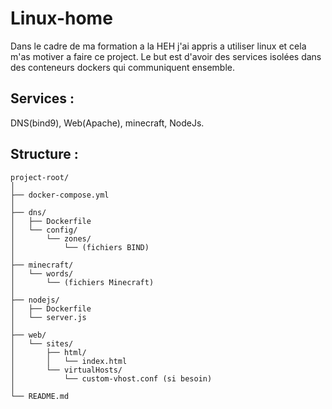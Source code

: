 # Linux-home

Dans le cadre de ma formation a la HEH j'ai appris a utiliser linux et cela m'as motiver a faire ce project.
Le but est d'avoir des services isolées dans des conteneurs dockers qui communiquent ensemble.

## Services :

DNS(bind9),
Web(Apache),
minecraft,
NodeJs.

## Structure : 

```
project-root/
│
├── docker-compose.yml
│
├── dns/
│   ├── Dockerfile
│   └── config/
│       └── zones/
│           └── (fichiers BIND)
│
├── minecraft/
│   └── words/
│       └── (fichiers Minecraft)
│
├── nodejs/
│   ├── Dockerfile
│   └── server.js
│
├── web/
│   └── sites/
│       ├── html/
│       │   └── index.html 
│       └── virtualHosts/
│           └── custom-vhost.conf (si besoin)
│
└── README.md

```
